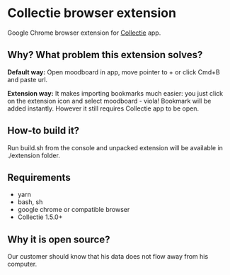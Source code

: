 # Collectie browser extension
Google Chrome browser extension for [Collectie](https://getcollectie.com/) app.
## Why? What problem this extension solves? 
**Default way:** Open moodboard in app, move pointer to + or click Cmd+B and paste url. 

**Extension way:** It makes importing bookmarks much easier: you just click on the extension icon and select moodboard - viola!
Bookmark will be added instantly. However it still requires Collectie app to be open.
## How-to build it?
Run build.sh from the console and unpacked extension will be available in ./extension folder.
## Requirements
* yarn
* bash, sh
* google chrome or compatible browser
* Collectie 1.5.0+ 
## Why it is open source?
Our customer should know that his data does not flow away from his computer.

